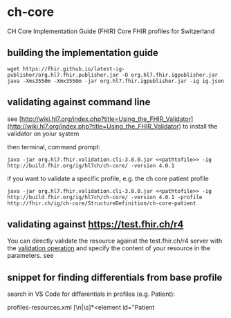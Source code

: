 # ch-core
CH Core Implementation Guide (FHIR)
Core FHIR profiles for Switzerland

## building the implementation guide

```
wget https://fhir.github.io/latest-ig-publisher/org.hl7.fhir.publisher.jar -O org.hl7.fhir.igpublisher.jar
java -Xms3550m -Xmx3550m -jar org.hl7.fhir.igpublisher.jar -ig ig.json
```

## validating against command line 

see [http://wiki.hl7.org/index.php?title=Using_the_FHIR_Validator](http://wiki.hl7.org/index.php?title=Using_the_FHIR_Validator) to install the validator on yoiur system

then terminal, command prompt:

```
java -jar org.hl7.fhir.validation.cli-3.8.0.jar <<pathtofile>> -ig http://build.fhir.org/ig/hl7ch/ch-core/ -version 4.0.1
```

if you want to validate a specific profile, e.g. the ch core patient profile

```
java -jar org.hl7.fhir.validation.cli-3.8.0.jar <<pathtofile>> -ig  http://build.fhir.org/ig/hl7ch/ch-core/ -version 4.0.1 -profile http://fhir.ch/ig/ch-core/StructureDefinition/ch-core-patient
```

## validating against https://test.fhir.ch/r4

You can directly validate the resource against the test.fhir.ch/r4 server with the [validation operation](https://www.hl7.org/fhir/operation-resource-validate.html) and specify the content of your resource in the parameters. see


## snippet for finding differentials from base profile

search in VS Code for differentials in profiles (e.g. Patient):

profiles-resources.xml
<differential>[\n|\s]*<element id="Patient
